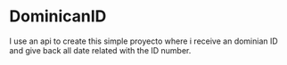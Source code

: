 # DominicanID


I use an api to create this simple proyecto where i receive an dominian ID 
and give back all date related with the ID number.
